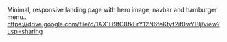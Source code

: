 Minimal, responsive landing page with hero image, navbar and hamburger menu..
https://drive.google.com/file/d/1AX1H9fC8fkErY12N6feKtyf2if0wYBlj/view?usp=sharing
